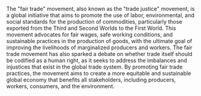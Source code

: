 The "fair trade" movement, also known as the "trade justice" movement, is a global initiative that aims to promote the use of labor, environmental, and social standards for the production of commodities, particularly those exported from the Third and Second Worlds to the First World. This movement advocates for fair wages, safe working conditions, and sustainable practices in the production of goods, with the ultimate goal of improving the livelihoods of marginalized producers and workers. The fair trade movement has also sparked a debate on whether trade itself should be codified as a human right, as it seeks to address the imbalances and injustices that exist in the global trade system. By promoting fair trade practices, the movement aims to create a more equitable and sustainable global economy that benefits all stakeholders, including producers, workers, consumers, and the environment.